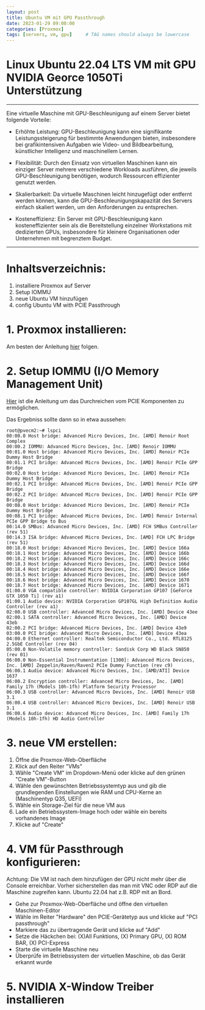 ```yaml
---
layout: post
title: Ubuntu VM mit GPU Passthrough
date: 2023-01-29 09:00:00
categories: [Proxmox]
tags: [servers, vm, gpu]     # TAG names should always be lowercase
---
```


# Linux Ubuntu 22.04 LTS VM mit GPU NVIDIA Georce 1050Ti Unterstützung 
---
Eine virtuelle Maschine mit GPU-Beschleunigung auf einem Server bietet folgende Vorteile:

- Erhöhte Leistung: GPU-Beschleunigung kann eine signifikante Leistungssteigerung für bestimmte Anwendungen bieten, insbesondere bei grafikintensiven Aufgaben wie Video- und Bildbearbeitung, künstlicher Intelligenz und maschinellem Lernen.

- Flexibilität: Durch den Einsatz von virtuellen Maschinen kann ein einziger Server mehrere verschiedene Workloads ausführen, die jeweils GPU-Beschleunigung benötigen, wodurch Ressourcen effizienter genutzt werden.

- Skalierbarkeit: Da virtuelle Maschinen leicht hinzugefügt oder entfernt werden können, kann die GPU-Beschleunigungskapazität des Servers einfach skaliert werden, um den Anforderungen zu entsprechen.

- Kosteneffizienz: Ein Server mit GPU-Beschleunigung kann kosteneffizienter sein als die Bereitstellung einzelner Workstations mit dedizierten GPUs, insbesondere für kleinere Organisationen oder Unternehmen mit begrenztem Budget.
---

# Inhaltsverzeichnis:

1. installiere Proxmox auf Server
2. Setup IOMMU
3. neue Ubuntu VM hinzufügen
4. config Ubuntu VM with PCIE Passthrough

# 1. Proxmox installieren:

Am besten der Anleitung [hier](https://www.proxmox.com/de/proxmox-ve/erste-schritte) folgen.


# 2. Setup IOMMU (I/O Memory Management Unit)

[Hier](https://pve.proxmox.com/wiki/Pci_passthrough) ist die Anleitung um das Durchreichen vom PCIE Komponenten zu ermöglichen.

Das Ergebniss sollte dann so in etwa aussehen:
```
root@pvecm2:~# lspci
00:00.0 Host bridge: Advanced Micro Devices, Inc. [AMD] Renoir Root Complex
00:00.2 IOMMU: Advanced Micro Devices, Inc. [AMD] Renoir IOMMU
00:01.0 Host bridge: Advanced Micro Devices, Inc. [AMD] Renoir PCIe Dummy Host Bridge
00:01.1 PCI bridge: Advanced Micro Devices, Inc. [AMD] Renoir PCIe GPP Bridge
00:02.0 Host bridge: Advanced Micro Devices, Inc. [AMD] Renoir PCIe Dummy Host Bridge
00:02.1 PCI bridge: Advanced Micro Devices, Inc. [AMD] Renoir PCIe GPP Bridge
00:02.2 PCI bridge: Advanced Micro Devices, Inc. [AMD] Renoir PCIe GPP Bridge
00:08.0 Host bridge: Advanced Micro Devices, Inc. [AMD] Renoir PCIe Dummy Host Bridge
00:08.1 PCI bridge: Advanced Micro Devices, Inc. [AMD] Renoir Internal PCIe GPP Bridge to Bus
00:14.0 SMBus: Advanced Micro Devices, Inc. [AMD] FCH SMBus Controller (rev 51)
00:14.3 ISA bridge: Advanced Micro Devices, Inc. [AMD] FCH LPC Bridge (rev 51)
00:18.0 Host bridge: Advanced Micro Devices, Inc. [AMD] Device 166a
00:18.1 Host bridge: Advanced Micro Devices, Inc. [AMD] Device 166b
00:18.2 Host bridge: Advanced Micro Devices, Inc. [AMD] Device 166c
00:18.3 Host bridge: Advanced Micro Devices, Inc. [AMD] Device 166d
00:18.4 Host bridge: Advanced Micro Devices, Inc. [AMD] Device 166e
00:18.5 Host bridge: Advanced Micro Devices, Inc. [AMD] Device 166f
00:18.6 Host bridge: Advanced Micro Devices, Inc. [AMD] Device 1670
00:18.7 Host bridge: Advanced Micro Devices, Inc. [AMD] Device 1671
01:00.0 VGA compatible controller: NVIDIA Corporation GP107 [GeForce GTX 1050 Ti] (rev a1)
01:00.1 Audio device: NVIDIA Corporation GP107GL High Definition Audio Controller (rev a1)
02:00.0 USB controller: Advanced Micro Devices, Inc. [AMD] Device 43ee
02:00.1 SATA controller: Advanced Micro Devices, Inc. [AMD] Device 43eb
02:00.2 PCI bridge: Advanced Micro Devices, Inc. [AMD] Device 43e9
03:00.0 PCI bridge: Advanced Micro Devices, Inc. [AMD] Device 43ea
04:00.0 Ethernet controller: Realtek Semiconductor Co., Ltd. RTL8125 2.5GbE Controller (rev 04)
05:00.0 Non-Volatile memory controller: Sandisk Corp WD Black SN850 (rev 01)
06:00.0 Non-Essential Instrumentation [1300]: Advanced Micro Devices, Inc. [AMD] Zeppelin/Raven/Raven2 PCIe Dummy Function (rev c9)
06:00.1 Audio device: Advanced Micro Devices, Inc. [AMD/ATI] Device 1637
06:00.2 Encryption controller: Advanced Micro Devices, Inc. [AMD] Family 17h (Models 10h-1fh) Platform Security Processor
06:00.3 USB controller: Advanced Micro Devices, Inc. [AMD] Renoir USB 3.1
06:00.4 USB controller: Advanced Micro Devices, Inc. [AMD] Renoir USB 3.1
06:00.6 Audio device: Advanced Micro Devices, Inc. [AMD] Family 17h (Models 10h-1fh) HD Audio Controller
```
# 3. neue VM erstellen:

1. Öffne die Proxmox-Web-Oberfläche
2. Klick auf den Reiter "VMs"
3. Wähle "Create VM" im Dropdown-Menü oder klicke auf den grünen "Create VM"-Button
4. Wähle den gewünschten Betriebssystemtyp aus und gib die grundlegenden Einstellungen wie RAM und CPU-Kerne an (Maschinentyp Q35, UEFI)
5. Wähle ein Storage-Ziel für die neue VM aus
6. Lade ein Betriebssystem-Image hoch oder wähle ein bereits vorhandenes Image
7. Klicke auf "Create"

# 4. VM für Passthrough konfigurieren:

Achtung: Die VM ist nach dem hinzufügen der GPU nicht mehr über die Console erreichbar. Vorher sicherstellen das man mit VNC oder RDP auf die Maschine zugreifen kann. Ubuntu 22.04 hat z.B. RDP mit an Bord.

- Gehe zur Proxmox-Web-Oberfläche und öffne den virtuellen  Maschinen-Editor
- Wähle im Reiter "Hardware" den PCIE-Gerätetyp aus und klicke auf "PCI passthrough"
- Markiere das zu übertragende Gerät und klicke auf "Add"
- Setze die Häckchen bei: (X)All Funktions, (X) Primary GPU, (X) ROM   BAR, (X) PCI-Express
- Starte die virtuelle Maschine neu
- Überprüfe im Betriebssystem der virtuellen Maschine, ob das Gerät erkannt wurde


# 5. NVIDIA X-Window Treiber installieren





